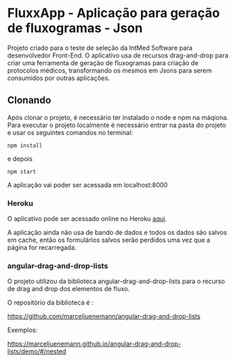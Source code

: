 # FluxxApp - Aplicação para geração de fluxogramas - Json

Projeto criado para o teste de seleção da IntMed Software para desenvolvedor Front-End. O aplicativo usa de recursos drag-and-drop para criar uma ferramenta de geração de fluxogramas para criação de protocolos médicos, transformando os mesmos em Jsons para serem consumidos por outras aplicações.


## Clonando

Após clonar o projeto, é necessário ter instalado o node e npm na máqiona. Para executar o projeto localmente é necessário entrar na pasta do projeto e usar os seguintes comandos no terminal:

```
npm install
```

e depois

```
npm start
```

A aplicação vai poder ser acessada em localhost:8000


### Heroku

O aplicativo pode ser acessado online no Heroku [aqui][heroku].

A aplicação ainda não usa de bando de dados e todos os dados são salvos em cache, então os formulários salvos serão perdidos uma vez que a página for recarregada.

### angular-drag-and-drop-lists

O projeto utilizou da biblioteca angular-drag-and-drop-lists para o recurso de drag and drop dos elementos de fluxo. 

O repositório da biblioteca é :

https://github.com/marceljuenemann/angular-drag-and-drop-lists

Exemplos:

https://marceljuenemann.github.io/angular-drag-and-drop-lists/demo/#/nested


[heroku]: https://pacific-river-57107.herokuapp.com/#!/home
